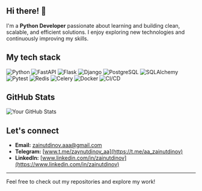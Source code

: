 ## Hi there! 👋

I'm a **Python Developer** passionate about learning and building clean, scalable, and efficient solutions. I enjoy exploring new technologies and continuously improving my skills.

## My tech stack
![Python](https://img.shields.io/badge/Python-3776AB?style=for-the-badge&logo=python&logoColor=white)
![FastAPI](https://img.shields.io/badge/FastAPI-009688?style=for-the-badge&logo=fastapi&logoColor=white)
![Flask](https://img.shields.io/badge/Flask-000000?style=for-the-badge&logo=flask&logoColor=white)
![Django](https://img.shields.io/badge/Django-092E20?style=for-the-badge&logo=django&logoColor=white)
![PostgreSQL](https://img.shields.io/badge/PostgreSQL-336791?style=for-the-badge&logo=postgresql&logoColor=white)
![SQLAlchemy](https://img.shields.io/badge/SQLAlchemy-D71F00?style=for-the-badge&logo=sqlalchemy&logoColor=white)
![Pytest](https://img.shields.io/badge/Pytest-0A9EDC?style=for-the-badge&logo=pytest&logoColor=white)
![Redis](https://img.shields.io/badge/Redis-DC382D?style=for-the-badge&logo=redis&logoColor=white)
![Celery](https://img.shields.io/badge/Celery-37814A?style=for-the-badge&logo=celery&logoColor=white)
![Docker](https://img.shields.io/badge/Docker-2496ED?style=for-the-badge&logo=docker&logoColor=white)
![CI/CD](https://img.shields.io/badge/CI%2FCD-239120?style=for-the-badge&logo=githubactions&logoColor=white)


## GitHub Stats
![Your GitHub Stats](https://github-readme-stats.vercel.app/api?username=zainutdinov&show_icons=true&theme=radical)

## Let's connect
- **Email:** [zainutdinov.aaa@gmail.com](mailto:zainutdinov.aaa@gmail.com)
- **Telegram:** [www.t.me/zaynutdinov_aa](https://t.me/aa_zainutdinov)
- **LinkedIn:** [www.linkedin.com/in/zainutdinov](https://www.linkedin.com/in/zainutdinov)

---

Feel free to check out my repositories and explore my work!
